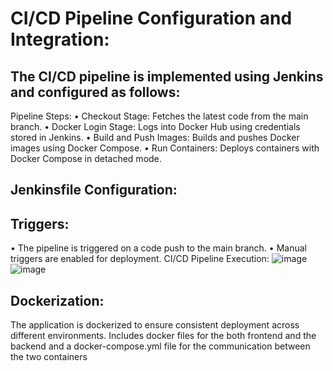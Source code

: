# CI/CD Pipeline Configuration and Integration:
## The CI/CD pipeline is implemented using Jenkins and configured as follows:
Pipeline Steps:
•	Checkout Stage: Fetches the latest code from the main branch.
•	Docker Login Stage: Logs into Docker Hub using credentials stored in Jenkins.
•	Build and Push Images: Builds and pushes Docker images using Docker Compose.
•	Run Containers: Deploys containers with Docker Compose in detached mode.
## Jenkinsfile Configuration:
## Triggers:
•	The pipeline is triggered on a code push to the main branch.
•	Manual triggers are enabled for deployment.
CI/CD Pipeline Execution:
![image](https://github.com/user-attachments/assets/54998e57-51ae-4175-9e08-ad906a857633)
![image](https://github.com/user-attachments/assets/9f025f03-4972-4ac3-9bac-51e561e42fb3)

 
 
## Dockerization:
The application is dockerized to ensure consistent deployment across different environments. Includes docker files for the both frontend and the backend and a docker-compose.yml file for the communication between the two containers 
